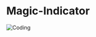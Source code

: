# Magic-Indicator

<img alt="Coding" src="https://twitter.com/AsherShirazi/status/1674877939647668224/photo/1">

